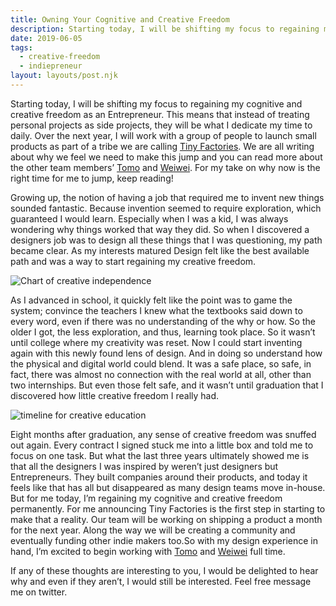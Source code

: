 ```yaml
---
title: Owning Your Cognitive and Creative Freedom
description: Starting today, I will be shifting my focus to regaining my cognitive and creative freedom as an Entrepreneur.
date: 2019-06-05
tags:
  - creative-freedom
  - indiepreneur
layout: layouts/post.njk
---
```


Starting today, I will be shifting my focus to regaining my cognitive and creative freedom as an Entrepreneur. <!-- excerpt -->This means that instead of treating personal projects as side projects, they will be what I dedicate my time to daily. Over the next year, I will work with a group of people to launch small products as part of a tribe we are calling [Tiny Factories](). We are all writing about why we feel we need to make this jump and you can read more about the other team members’ [Tomo]() and [Weiwei](). For my take on why now is the right time for me to jump, keep reading!

Growing up, the notion of having a job that required me to invent new things sounded fantastic. Because invention seemed to require exploration, which guaranteed I would learn. Especially when I was a kid, I was always wondering why things worked that way they did. So when I discovered a designers job was to design all these things that I was questioning, my path became clear. As my interests matured Design felt like the best available path and was a way to start regaining my creative freedom.

![Chart of creative independence](https://d2w9rnfcy7mm78.cloudfront.net/8164056/large_348d5cebdce5cde9b091657e9ed9980d.webp?1596009166?bc=0)

As I advanced in school, it quickly felt like the point was to game the system; convince the teachers I knew what the textbooks said down to every word, even if there was no understanding of the why or how. So the older I got, the less exploration, and thus, learning took place. So it wasn’t until college where my creativity was reset. Now I could start inventing again with this newly found lens of design. And in doing so understand how the physical and digital world could blend. It was a safe place, so safe, in fact, there was almost no connection with the real world at all, other than two internships. But even those felt safe, and it wasn’t until graduation that I discovered how little creative freedom I really had.

![timeline for creative education](https://d2w9rnfcy7mm78.cloudfront.net/8164057/large_c74c050a9f234a103ba923c9fe378bff.webp?1596009167?bc=0)

Eight months after graduation, any sense of creative freedom was snuffed out again. Every contract I signed stuck me into a little box and told me to focus on one task. But what the last three years ultimately showed me is that all the designers I was inspired by weren’t just designers but Entrepreneurs. They built companies around their products, and today it feels like that has all but disappeared as many design teams move in-house. But for me today, I’m regaining my cognitive and creative freedom permanently. For me announcing Tiny Factories is the first step in starting to make that a reality. Our team will be working on shipping a product a month for the next year. Along the way we will be creating a community and eventually funding other indie makers too.So with my design experience in hand, I’m excited to begin working with [Tomo]() and [Weiwei]() full time.

If any of these thoughts are interesting to you, I would be delighted to hear why and even if they aren’t, I would still be interested. Feel free message me on twitter.
